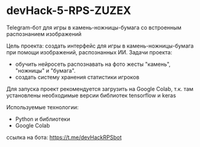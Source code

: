 # devHack-5-RPS-ZUZEX

Telegram-бот для игры в камень-ножницы-бумага со встроенным распознанием изображений

Цель проекта: создать интерфейс для игры в камень-ножницы-бумага при помощи изображений, распознанных ИИ.
Задачи проекта: 
  - обучить нейросеть распознавать на фото жесты "камень", "ножницы" и "бумага".
  - создать систему хранения статистики игроков

Для запуска проект рекомендуется загрузить на Google Colab, т.к. там установлены необходимые версии библиотек tensorflow и keras

Используемые технологии:
- Python и библиотеки
- Google Colab

ссылка на бота: https://t.me/devHackRPSbot

